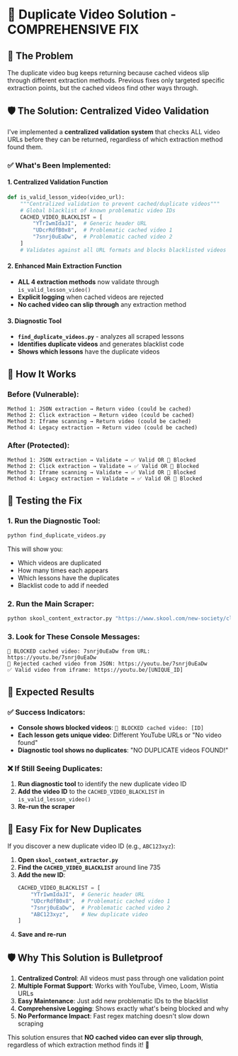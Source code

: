 # 🚫 Duplicate Video Solution - COMPREHENSIVE FIX

## 🎯 **The Problem**
The duplicate video bug keeps returning because cached videos slip through different extraction methods. Previous fixes only targeted specific extraction points, but the cached videos find other ways through.

## 🛡️ **The Solution: Centralized Video Validation**

I've implemented a **centralized validation system** that checks ALL video URLs before they can be returned, regardless of which extraction method found them.

### ✅ **What's Been Implemented:**

#### **1. Centralized Validation Function**
```python
def is_valid_lesson_video(video_url):
    """Centralized validation to prevent cached/duplicate videos"""
    # Global blacklist of known problematic video IDs
    CACHED_VIDEO_BLACKLIST = [
        "YTrIwmIdaJI",  # Generic header URL
        "UDcrRdfB0x8",  # Problematic cached video 1
        "7snrj0uEaDw",  # Problematic cached video 2
    ]
    # Validates against all URL formats and blocks blacklisted videos
```

#### **2. Enhanced Main Extraction Function**
- **ALL 4 extraction methods** now validate through `is_valid_lesson_video()`
- **Explicit logging** when cached videos are rejected
- **No cached video can slip through** any extraction method

#### **3. Diagnostic Tool**
- **`find_duplicate_videos.py`** - analyzes all scraped lessons
- **Identifies duplicate videos** and generates blacklist code
- **Shows which lessons** have the duplicate videos

## 🔧 **How It Works**

### **Before (Vulnerable):**
```
Method 1: JSON extraction → Return video (could be cached)
Method 2: Click extraction → Return video (could be cached)  
Method 3: Iframe scanning → Return video (could be cached)
Method 4: Legacy extraction → Return video (could be cached)
```

### **After (Protected):**
```
Method 1: JSON extraction → Validate → ✅ Valid OR 🚫 Blocked
Method 2: Click extraction → Validate → ✅ Valid OR 🚫 Blocked
Method 3: Iframe scanning → Validate → ✅ Valid OR 🚫 Blocked  
Method 4: Legacy extraction → Validate → ✅ Valid OR 🚫 Blocked
```

## 🧪 **Testing the Fix**

### **1. Run the Diagnostic Tool:**
```bash
python find_duplicate_videos.py
```
This will show you:
- Which videos are duplicated
- How many times each appears  
- Which lessons have the duplicates
- Blacklist code to add if needed

### **2. Run the Main Scraper:**
```bash
python skool_content_extractor.py "https://www.skool.com/new-society/classroom/5d7e39c5"
```

### **3. Look for These Console Messages:**
```
🚫 BLOCKED cached video: 7snrj0uEaDw from URL: https://youtu.be/7snrj0uEaDw
🚫 Rejected cached video from JSON: https://youtu.be/7snrj0uEaDw
✅ Valid video from iframe: https://youtu.be/[UNIQUE_ID]
```

## 🎯 **Expected Results**

### ✅ **Success Indicators:**
- **Console shows blocked videos**: `🚫 BLOCKED cached video: [ID]`
- **Each lesson gets unique video**: Different YouTube URLs or "No video found"
- **Diagnostic tool shows no duplicates**: "NO DUPLICATE videos FOUND!"

### ❌ **If Still Seeing Duplicates:**
1. **Run diagnostic tool** to identify the new duplicate video ID
2. **Add the video ID** to the `CACHED_VIDEO_BLACKLIST` in `is_valid_lesson_video()`
3. **Re-run the scraper**

## 🔄 **Easy Fix for New Duplicates**

If you discover a new duplicate video ID (e.g., `ABC123xyz`):

1. **Open `skool_content_extractor.py`**
2. **Find the `CACHED_VIDEO_BLACKLIST`** around line 735
3. **Add the new ID**:
   ```python
   CACHED_VIDEO_BLACKLIST = [
       "YTrIwmIdaJI",  # Generic header URL
       "UDcrRdfB0x8",  # Problematic cached video 1
       "7snrj0uEaDw",  # Problematic cached video 2
       "ABC123xyz",    # New duplicate video
   ]
   ```
4. **Save and re-run**

## 🛡️ **Why This Solution is Bulletproof**

1. **Centralized Control**: All videos must pass through one validation point
2. **Multiple Format Support**: Works with YouTube, Vimeo, Loom, Wistia URLs
3. **Easy Maintenance**: Just add new problematic IDs to the blacklist
4. **Comprehensive Logging**: Shows exactly what's being blocked and why
5. **No Performance Impact**: Fast regex matching doesn't slow down scraping

This solution ensures that **NO cached video can ever slip through**, regardless of which extraction method finds it! 🚀

